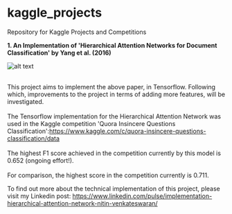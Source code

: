 # kaggle_projects
Repository for Kaggle Projects and Competitions


**1. An Implementation of 'Hierarchical Attention Networks for Document Classification' by Yang et al. (2016)**

![alt text](https://github.com/nitinvwaran/kaggle_projects/blob/master/f1_score_valid.PNG) <br /> <br />

This project aims to implement the above paper, in Tensorflow. Following which, improvements to the project in terms of adding more features, will be investigated. <br /> <br />
The Tensorflow implementation for the Hierarchical Attention Network was used in the Kaggle competition 'Quora Insincere Questions Classification':https://www.kaggle.com/c/quora-insincere-questions-classification/data <br /> <br />
The highest F1 score achieved in the competition currently by this model is 0.652 (ongoing effort!). 
<br /> <br /> 
For comparison, the highest score in the competition currently is 0.711.

To find out more about the technical implementation of this project, please visit my Linkedin post: https://www.linkedin.com/pulse/implementation-hierarchical-attention-network-nitin-venkateswaran/
